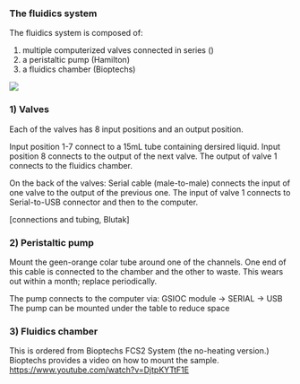 ### The fluidics system

The fluidics system is composed of:
1) multiple computerized valves connected in series ()
2) a peristaltic pump (Hamilton)
3) a fluidics chamber (Bioptechs)

![](https://github.com/BogdanBintu/ChromatinImagingV2/blob/master/MicroscopeHelp/Fluidics/Fluidics%20diagram.png)

### 1) Valves

Each of the valves has 8 input positions and an output position.

Input position 1-7 connect to a 15mL tube containing dersired liquid.
Input position 8 connects to the output of the next valve.
The output of valve 1 connects to the fluidics chamber.

On the back of the valves: Serial cable (male-to-male) connects the input of one valve to the output of the previous one.
The input of valve 1 connects to Serial-to-USB connector and then to the computer.

[connections and tubing, Blutak]

### 2) Peristaltic pump
Mount the geen-orange colar tube around one of the channels.
One end of this cable is connected to the chamber and the other to waste.
This wears out within a month; replace periodically.

The pump connects to the computer via: GSIOC module -> SERIAL -> USB
The pump can be mounted under the table to reduce space

### 3) Fluidics chamber
This is ordered from Bioptechs FCS2 System (the no-heating version.)
Bioptechs provides a video on how to mount the sample.
https://www.youtube.com/watch?v=DjtpKYTtF1E
